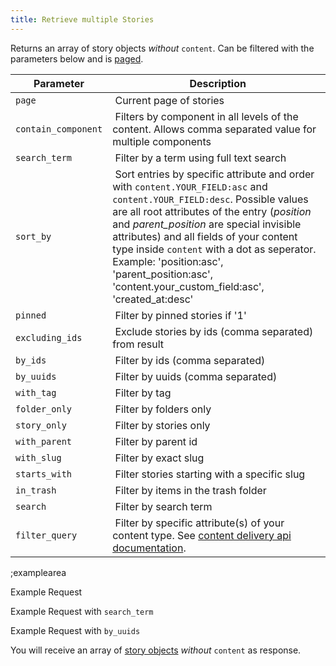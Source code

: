 ```yaml
---
title: Retrieve multiple Stories
---
```


Returns an array of story objects *without* `content`. Can be filtered with the parameters below and is [paged](#topics/pagination).

| Parameter | Description |
|----|----|
| `page` | Current page of stories |
| `contain_component` | Filters by component in all levels of the content. Allows comma separated value for multiple components |
| `search_term` | Filter by a term using full text search |
| `sort_by` | Sort entries by specific attribute and order with `content.YOUR_FIELD:asc` and `content.YOUR_FIELD:desc`. Possible values are all root attributes of the entry (*position* and *parent_position* are special invisible attributes) and all fields of your content type inside `content` with a dot as seperator. Example: 'position:asc', 'parent_position:asc', 'content.your_custom_field:asc', 'created_at:desc' |
| `pinned` | Filter by pinned stories if '1' |
| `excluding_ids` | Exclude stories by ids (comma separated) from result |
| `by_ids` | Filter by ids (comma separated) |
| `by_uuids` | Filter by uuids (comma separated) |
| `with_tag` | Filter by tag |
| `folder_only` | Filter by folders only |
| `story_only` | Filter by stories only |
| `with_parent` | Filter by parent id |
| `with_slug` | Filter by exact slug |
| `starts_with` | Filter stories starting with a specific slug |
| `in_trash` | Filter by items in the trash folder |
| `search` | Filter by search term |
| `filter_query` | Filter by specific attribute(s) of your content type. See [content delivery api documentation](/docs/api/content-delivery#filter-queries/overview). |

;examplearea

Example Request

<RequestExample url="https://mapi.storyblok.com/v1/spaces/606/stories/" httpMethod="GETOAUTH"></RequestExample>

Example Request with `search_term`

<RequestExample url="https://mapi.storyblok.com/v1/spaces/606/stories/?search_term=My%20fulltext%20search" httpMethod="GETOAUTH"></RequestExample>

Example Request with `by_uuids`

<RequestExample url="https://mapi.storyblok.com/v1/spaces/606/stories/?by_uuids=fb3afwa58-277f-4690-81fb-e0a080bd39ac,81fb81fb-e9fa-42b5-b952-c7d96ab6099d" httpMethod="GETOAUTH"></RequestExample>


You will receive an array of [story objects](#core-resources/stories/the-story-object) *without* `content` as response.
